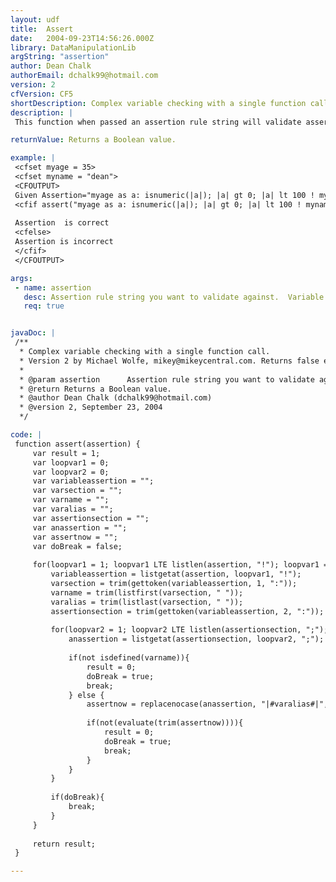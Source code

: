 ```yaml
---
layout: udf
title:  Assert
date:   2004-09-23T14:56:26.000Z
library: DataManipulationLib
argString: "assertion"
author: Dean Chalk
authorEmail: dchalk99@hotmail.com
version: 2
cfVersion: CF5
shortDescription: Complex variable checking with a single function call.
description: |
 This function when passed an assertion rule string will validate assertions given, which enables the user to parse multiple variables against multiple rule sets.

returnValue: Returns a Boolean value.

example: |
 <cfset myage = 35>
 <cfset myname = "dean">
 <CFOUTPUT>
 Given Assertion="myage as a: isnumeric(|a|); |a| gt 0; |a| lt 100 ! myname as b: isdefined('|b|'); len(|b|) GT 3":<BR>
 <cfif assert("myage as a: isnumeric(|a|); |a| gt 0; |a| lt 100 ! myname as b: isdefined('|b|'); len(|b|) GT 3")>
 
 Assertion  is correct
 <cfelse>
 Assertion is incorrect
 </cfif>
 </CFOUTPUT>

args:
 - name: assertion
   desc: Assertion rule string you want to validate against.  Variable names should be delimited by the pipe (|).
   req: true


javaDoc: |
 /**
  * Complex variable checking with a single function call.
  * Version 2 by Michael Wolfe, mikey@mikeycentral.com. Returns false earlier.
  * 
  * @param assertion      Assertion rule string you want to validate against.  Variable names should be delimited by the pipe (|). (Required)
  * @return Returns a Boolean value. 
  * @author Dean Chalk (dchalk99@hotmail.com) 
  * @version 2, September 23, 2004 
  */

code: |
 function assert(assertion) {
     var result = 1;
     var loopvar1 = 0;
     var loopvar2 = 0;
     var variableassertion = "";
     var varsection = "";
     var varname = "";
     var varalias = "";
     var assertionsection = "";
     var anassertion = "";
     var assertnow = "";
     var doBreak = false;
     
     for(loopvar1 = 1; loopvar1 LTE listlen(assertion, "!"); loopvar1 = incrementvalue(loopvar1)) {
         variableassertion = listgetat(assertion, loopvar1, "!");
         varsection = trim(gettoken(variableassertion, 1, ":"));
         varname = trim(listfirst(varsection, " "));
         varalias = trim(listlast(varsection, " "));
         assertionsection = trim(gettoken(variableassertion, 2, ":"));
         
         for(loopvar2 = 1; loopvar2 LTE listlen(assertionsection, ";"); loopvar2 = incrementvalue(loopvar2)) {
             anassertion = listgetat(assertionsection, loopvar2, ";");
             
             if(not isdefined(varname)){
                 result = 0;
                 doBreak = true;
                 break;
             } else {
                 assertnow = replacenocase(anassertion, "|#varalias#|", varname, "ALL");
                 
                 if(not(evaluate(trim(assertnow)))){
                     result = 0;
                     doBreak = true;
                     break;
                 }
             }
         }
         
         if(doBreak){
             break;
         }
     }
     
     return result;
 }

---
```


